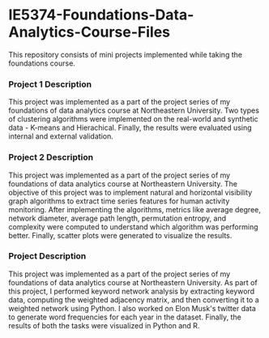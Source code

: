 # IE5374-Foundations-Data-Analytics-Course-Files
This repository consists of mini projects implemented while taking the foundations course.

### Project 1 Description
This project was implemented as a part of the project series of my foundations of data analytics course at Northeastern University. Two types of clustering algorithms were implemented on the real-world and synthetic data - K-means and Hierachical. Finally, the results were evaluated using internal and external validation. 

### Project 2 Description 
This project was implemented as a part of the project series of my foundations of data analytics course at Northeastern University. The objective of this project was to implement natural and horizontal visibility graph algorithms to extract time series features for human activity monitoring. After implementing the algorithms, metrics like average degree, network diameter, average path length, permutation entropy, and complexity were computed to understand which algorithm was performing better. Finally, scatter plots were generated to visualize the results. 

### Project Description

This project was implemented as a part of the project series of my foundations of data analytics course at Northeastern University. As part of this project, I performed  keyword network analysis by extracting keyword data, computing the weighted adjacency matrix, and then converting it to a weighted network using Python. I also worked on Elon Musk's twitter data to generate word frequencies for each year in the dataset. Finally, the results of both the tasks were visualized in Python and R.



